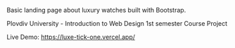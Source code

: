 Basic landing page about luxury watches built with Bootstrap.

Plovdiv University - Introduction to Web Design 1st semester Course Project

Live Demo: https://luxe-tick-one.vercel.app/
